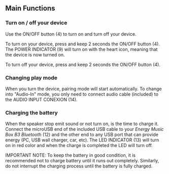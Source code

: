 ## Main Functions

### Turn on / off your device

Use the ON/OFF button (4) to turn on and turn off your device.

To turn on your device, press and keep 2 seconds the ON/OFF button (4). The POWER INDICATOR (9) will turn on with the heart icon, meaning that the device is now turned on.

To turn off your device, press and keep 2 seconds the ON/OFF button (4).

### Changing play mode

When you turn the device, pairing mode will start automatically. To change into "Audio-In" mode, you only need to connect audio cable (included) to the AUDIO INPUT CONEXION (14).

### Charging the battery

When the speaker stop emit sound or not turn on, is the time to charge it. Connect the microUSB end of the included USB cable to your *Energy Music Box B3 Bluetooth* (12) and the other end to any USB port that can provide energy (PC, USB wall charger, car, etc). The LED INDICATOR (13) will turn on in red color and when the charge is completed the LED will turn off.

IMPORTANT NOTE: To keep the battery in good condition, it is recommended not to charge battery until it runs out completely. Similarly, do not interrupt the charging process until the battery is fully charged.
